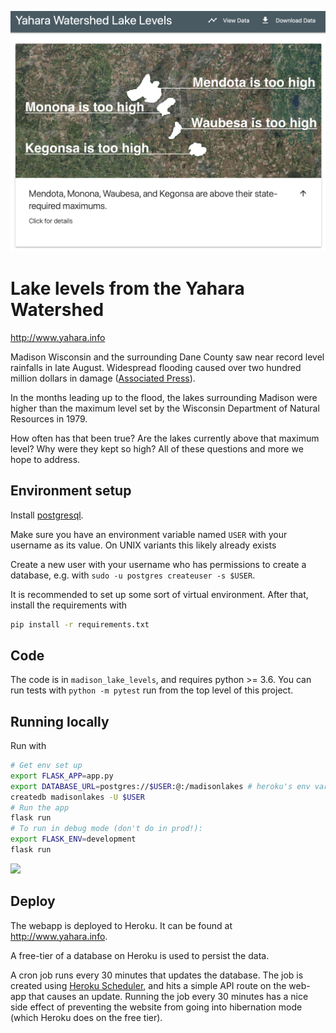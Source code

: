 [![](/static/website-image.png)](http://www.yahara.info)

# Lake levels from the Yahara Watershed

http://www.yahara.info

Madison Wisconsin and the surrounding Dane County saw near record level rainfalls in late August. Widespread flooding caused over two hundred million dollars in damage ([Associated Press](https://apnews.com/15a2ca91bcb94840bceb192365cf01a1)).

In the months leading up to the flood, the lakes surrounding Madison were higher than the maximum level set by the Wisconsin Department of Natural Resources in 1979.

How often has that been true? Are the lakes currently above that maximum level? Why were they kept so high? All of these questions and more we hope to address.

## Environment setup

Install [postgresql](https://www.postgresql.org/download/).

Make sure you have an environment variable named `USER` with your username as its value. On UNIX variants this likely already exists

Create a new user with your username who has permissions to create a database, e.g. with `sudo -u postgres createuser -s $USER`.

It is recommended to set up some sort of virtual environment. After that, install the requirements with

```bash
pip install -r requirements.txt
```

## Code

The code is in `madison_lake_levels`, and requires python >= 3.6. You can run tests with `python -m pytest` run from the top level of this project.

## Running locally

Run with

```bash
# Get env set up
export FLASK_APP=app.py
export DATABASE_URL=postgres://$USER:@:/madisonlakes # heroku's env var format
createdb madisonlakes -U $USER
# Run the app
flask run
# To run in debug mode (don't do in prod!):
export FLASK_ENV=development
flask run
```

![](https://travis-ci.com/kbrose/yahara-info.svg?branch=master)

## Deploy

The webapp is deployed to Heroku. It can be found at http://www.yahara.info.

A free-tier of a database on Heroku is used to persist the data.

A cron job runs every 30 minutes that updates the database. The job is created using [Heroku Scheduler](https://devcenter.heroku.com/articles/scheduler), and hits a simple API route on the web-app that causes an update. Running the job every 30 minutes has a nice side effect of preventing the website from going into hibernation mode (which Heroku does on the free tier).
